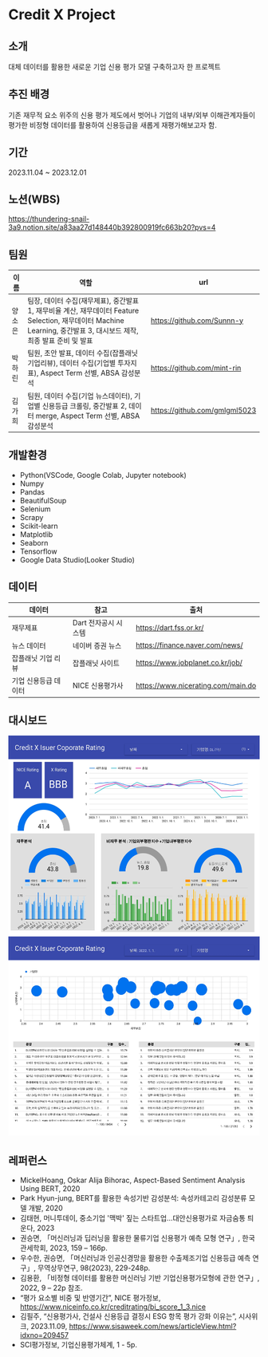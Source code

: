 # Credit X Project


## 소개

대체 데이터를 활용한 새로운 기업 신용 평가 모델 구축하고자 한 프로젝트

 
## 추진 배경

기존 재무적 요소 위주의 신용 평가 제도에서 벗어나 기업의 내부/외부 이해관계자들이 평가한 비정형 데이터를 활용하여 신용등급을 새롭게 재평가해보고자 함.


## 기간

2023.11.04 ~ 2023.12.01


## 노션(WBS)

https://thundering-snail-3a9.notion.site/a83aa27d148440b392800919fc663b20?pvs=4

 
## 팀원

| 이름   | 역할                                         | url                          |
| ------ | -------------------------------------------- | ----------------------------- |
| 양소은 | 팀장, 데이터 수집(재무제표), 중간발표 1, 재무비율 계산, 재무데이터 Feature Selection, 재무데이터 Machine Learning, 중간발표 3, 대시보드 제작, 최종 발표 준비 및 발표       | https://github.com/Sunnn-y |
| 박하린 | 팀원, 초안 발표, 데이터 수집(잡플래닛 기업리뷰), 데이터 수집(기업별 투자지표), Aspect Term 선별, ABSA 감성분석         | https://github.com/mint-rin |
| 김가희 | 팀원, 데이터 수집(기업 뉴스데이터), 기업별 신용등급 크롤링, 중간발표 2, 데이터 merge, Aspect Term 선별, ABSA 감성분석  | https://github.com/gmlgml5023 |

## 개발환경

- Python(VSCode, Google Colab, Jupyter notebook)
- Numpy
- Pandas
- BeautifulSoup
- Selenium
- Scrapy
- Scikit-learn
- Matplotlib
- Seaborn
- Tensorflow
- Google Data Studio(Looker Studio)


## 데이터

| 데이터   | 참고                                     | 출처                          |
| ------ | -------------------------------------------- | ----------------------------- |
| 재무제표 | Dart 전자공시 시스템   | https://dart.fss.or.kr/ |
| 뉴스 데이터 | 네이버 증권 뉴스      | https://finance.naver.com/news/ |
| 잡플래닛 기업 리뷰 | 잡플래닛 사이트   | https://www.jobplanet.co.kr/job/ |
| 기업 신용등급 데이터 | NICE 신용평가사   | https://www.nicerating.com/main.do |

## 대시보드

<code><img height="400" src="대시보드001.jpg"></code>
<code><img height="400" src="대시보드002.jpg"></code>


## 레퍼런스

* MickelHoang, Oskar Alija Bihorac, Aspect-Based Sentiment Analysis Using BERT, 2020
* Park Hyun-jung, BERT를 활용한 속성기반 감성분석: 속성카테고리 감성분류 모델 개발, 2020
* 김태현, 머니투데이, 중소기업 '맥박' 짚는 스타트업...대안신용평가로 자금숨통 틔운다, 2023
* 권승면, 「머신러닝과 딥러닝을 활용한 물류기업 신용평가 예측 모형 연구」, 한국관세학회, 2023, 159 – 166p.
* 우수한, 권승면, 「머신러닝과 인공신경망을 활용한 수출제조기업 신용등급 예측 연구」, 무역상무연구, 98(2023), 229-248p.
* 김용환, 「비정형 데이터를 활용한 머신러닝 기반 기업신용평가모형에 관한 연구」, 2022, 9 – 22p 참조.
* “평가 요소별 비중 및 반영기간”, NICE 평가정보, https://www.niceinfo.co.kr/creditrating/bi_score_1_3.nice
* 김필주, “신용평가사, 건설사 신용등급 결정시 ESG 항목 평가 강화 이유는”, 시사위크, 2023.11.09, https://www.sisaweek.com/news/articleView.html?idxno=209457
* SCI평가정보, 기업신용평가체계, 1 - 5p.

